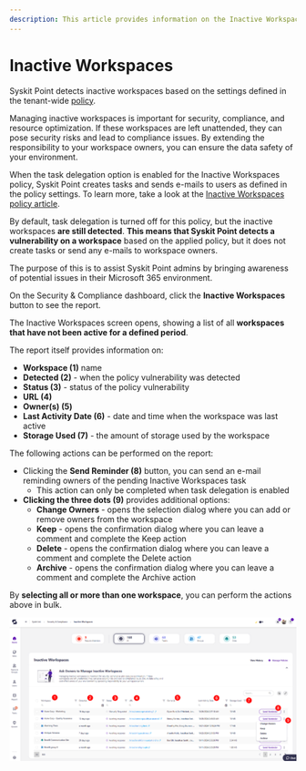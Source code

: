 ```yaml
---
description: This article provides information on the Inactive Workspaces report.
---
```


# Inactive Workspaces

Syskit Point detects inactive workspaces based on the settings defined in the tenant-wide [policy](../automated-workflows/inactive-workspaces-admin.md).

Managing inactive workspaces is important for security, compliance, and resource optimization. If these workspaces are left unattended, they can pose security risks and lead to compliance issues. By extending the responsibility to your workspace owners, you can ensure the data safety of your environment.

When the task delegation option is enabled for the Inactive Workspaces policy, Syskit Point creates tasks and sends e-mails to users as defined in the policy settings. To learn more, take a look at the [Inactive Workspaces policy article](../../governance-and-automation/automated-workflows/inactive-workspaces-admin.md). 

By default, task delegation is turned off for this policy, but the inactive workspaces **are still detected**. **This means that Syskit Point detects a vulnerability on a workspace** based on the applied policy, but it does not create tasks or send any e-mails to workspace owners. 

The purpose of this is to assist Syskit Point admins by
bringing awareness of potential issues in their Microsoft 365 environment. 

On the Security & Compliance dashboard, click the **Inactive Workspaces** button to see the report.

The Inactive Workspaces screen opens, showing a list of all **workspaces that have not been active for a defined period**.

The report itself provides information on:
* **Workspace (1)** name
* **Detected (2)** - when the policy vulnerability was detected
* **Status (3)** - status of the policy vulnerability
* **URL (4)** 
* **Owner(s) (5)**
* **Last Activity Date (6)** - date and time when the workspace was last active
* **Storage Used (7)** - the amount of storage used by the workspace

The following actions can be performed on the report:
* Clicking the **Send Reminder (8)** button, you can send an e-mail reminding owners of the pending Inactive Workspaces task
  * This action can only be completed when task delegation is enabled
* **Clicking the three dots (9)** provides additional options:
  * **Change Owners** - opens the selection dialog where you can add or remove owners from the workspace
  * **Keep** - opens the confirmation dialog where you can leave a comment and complete the Keep action
  * **Delete** - opens the confirmation dialog where you can leave a comment and complete the Delete action
  * **Archive** - opens the confirmation dialog where you can leave a comment and complete the Archive action

By **selecting all or more than one workspace**, you can perform the actions above in bulk. 

![Inactive Workspaces Check](../../.gitbook/assets/security-compliance-checks-inactive-workspaces.png)
